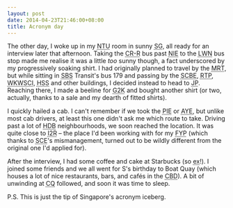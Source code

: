 ```yaml
---
layout: post
date: 2014-04-23T21:46:00+08:00
title: Acronym day
---
```


The other day, I woke up in my <abbr title="Nanyang Tehcnological University">NTU</abbr> room in sunny <abbr title="Singapore">SG</abbr>, all ready for an interview later that afternoon. Taking the <abbr title="Campus Rider - Red line">CR-R</abbr> bus past <abbr title="National Institute of Education">NIE</abbr> to the <abbr title="Lee Wee Nam">LWN</abbr> bus stop made me realise it was a little _too_ sunny though, a fact underscored by my progressively soaking shirt. I had originally planned to travel by the <abbr title="Mass Rapid Transit">MRT</abbr>, but while sitting in <abbr title="Singapore Bus Service">SBS</abbr> Transit's bus 179 and passing by the <abbr title="School of Chemical and Biomedical Engineering">SCBE</abbr>, <abbr title="Research Techno Plaza">RTP</abbr>, <abbr title="Wee Kim Wee School of Communication and Information">WKWSCI</abbr>, <abbr title="Humanities and Social Sciences">HSS</abbr> and other buildings, I decided instead to head to <abbr title="Jurong Point">JP</abbr>. Reaching there, I made a beeline for <abbr title="G2000">G2K</abbr> and bought another shirt (or two, actually, thanks to a sale and my dearth of fitted shirts).

I quickly hailed a cab. I can't remember if we took the <abbr title="Pan-Island Expressway">PIE</abbr> or <abbr title="Ayer Rajah Expressway">AYE</abbr>, but unlike most cab drivers, at least this one didn't ask me which route to take. Driving past a lot of <abbr title="Housing and Development Board">HDB</abbr> neighbourhoods, we soon reached the location. It was quite close to <abbr title="Institute for Infocomm Research">I2R</abbr> – the place I'd been working with for my <abbr title="Final Year Project">FYP</abbr> (which thanks to <abbr title="School of Computer Engineering">SCE</abbr>'s mismanagement, turned out to be wildly different from the original one I'd applied for).

After the interview, I had some coffee and cake at Starbucks (so <abbr title="expensive">ex</abbr>!). I joined some friends and we all went for S's birthday to Boat Quay (which houses a lot of nice restaurants, bars, and cafés in the <abbr title="Central Business District">CBD</abbr>). A bit of unwinding at <abbr title="Clarke Quay">CQ</abbr> followed, and soon it was time to sleep.

P.S. This is just the tip of Singapore's acronym iceberg.